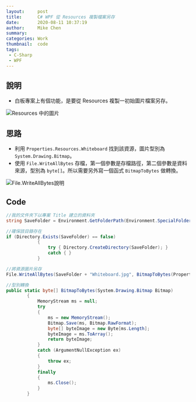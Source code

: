 ```yaml
---
layout:     post
title:      C# WPF 從 Resources 複製檔案另存
date:       2020-08-11 10:37:19
author:     Mike Chen
summary:    
categories: Work
thumbnail:  code
tags:
 - C-Sharp
 - WPF
---
```



## 說明
* 白板專案上有個功能，是要從 Resources 複製一初始圖片檔案另存。

![Resources 中的圖片](https://i.imgur.com/SkubYQj.png)

## 思路
* 利用 `Properties.Resources.Whiteboard` 找到該資源，圖片型別為 `System.Drawing.Bitmap`。
* 使用 `File.WriteAllBytes` 存檔，第一個參數是存檔路徑，第二個參數是資料來源，型別為 `byte[]`。所以需要另外寫一個函式 `BitmapToBytes` 做轉換。

![File.WriteAllBytes說明](https://i.imgur.com/jcadM4Z.png)

## Code
```csharp
//我的文件夾下以專案 Title 建立的資料夾
string SaveFolder = Environment.GetFolderPath(Environment.SpecialFolder.MyDocuments) + "\\" + this.Title + "\\";

//確保該目錄存在
if (Directory.Exists(SaveFolder) == false)
            {
                try { Directory.CreateDirectory(SaveFolder); }
                catch { }
            }

//將資源圖片另存
File.WriteAllBytes(SaveFolder + "Whiteboard.jpg", BitmapToBytes(Properties.Resources.Whiteboard));

//型別轉換
public static byte[] BitmapToBytes(System.Drawing.Bitmap Bitmap)
        {
            MemoryStream ms = null;
            try
            {
                ms = new MemoryStream();
                Bitmap.Save(ms, Bitmap.RawFormat);
                byte[] byteImage = new Byte[ms.Length];
                byteImage = ms.ToArray();
                return byteImage;
            }
            catch (ArgumentNullException ex)
            {
                throw ex;
            }
            finally
            {
                ms.Close();
            }
        } 
```
